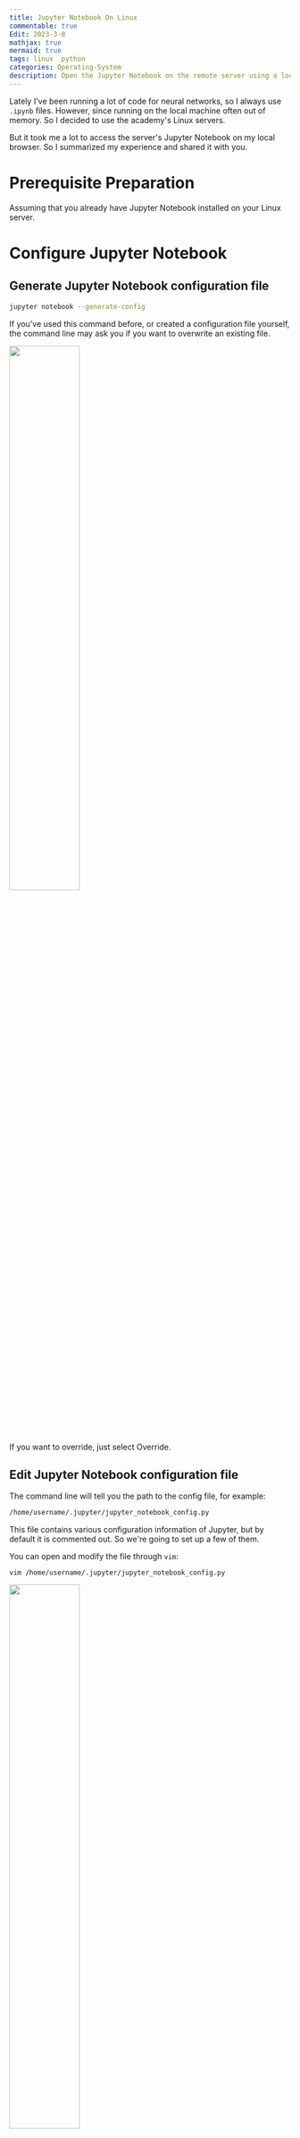 ```yaml
---
title: Jupyter Notebook On Linux
commentable: true
Edit: 2023-3-8
mathjax: true
mermaid: true
tags: linux  python
categories: Operating-System
description: Open the Jupyter Notebook on the remote server using a local browser.
---
```

Lately I've been running a lot of code for neural networks, so I always use `.ipynb` files. However, since running on the local machine often out of memory. So I decided to use the academy's Linux servers.

But it took me a lot to access the server's Jupyter Notebook on my local browser. So I summarized my experience and shared it with you.

# Prerequisite Preparation

Assuming that you already have Jupyter Notebook installed on your Linux server.

# Configure Jupyter Notebook

## Generate Jupyter Notebook configuration file

```bash
jupyter notebook --generate-config
```

If you've used this command before, or created a configuration file yourself, the command line may ask you if you want to overwrite an existing file. 

<img src="https://ssskz.github.io/about/ipynb_1.png" width="50%">

If you want to override, just select Override.

## Edit Jupyter Notebook configuration file

The command line will tell you the path to the config file, for example:

```bash
/home/username/.jupyter/jupyter_notebook_config.py
```

This file contains various configuration information of Jupyter, but by default it is commented out. So we're going to set up a few of them.

You can open and modify the file through `vim`:

```shell
vim /home/username/.jupyter/jupyter_notebook_config.py
```

<img src="https://ssskz.github.io/about/ipynb_2.png" width="50%">

### Start with password-related settings

Add a line at the end of the above config file and save before exit:

```bash
c.NotebookApp.allow_password_change=False
```

Then enter on the command line:

```bash
jupyter notebook password
```

Then You will see this output:

<img src="https://ssskz.github.io/about/ipynb_3.png" width="50%">

Enter your password, you will not see an asterisk when you enter it, just enter it directly. After typing, the command line returns a `JSON` file. 

This `JSON` file and the config file just now are in the same directory. Open this json file and you will see the following:

The red box is the hash value of the password, copy everything inside the double quotes, which will be used later.

Next, open the config file just now, adding a line at the end:

```bash
c.NotebookApp.password = "你刚才复制的hash值"
```

Then password-related settings Binggo！

### Browser settings

After jupyter is running, the server itself may open a built-in Firefox browser, but some servers do not have such a built-in Firefox browser, so you have to decide whether to open the built-in browser when starting the service according to your own situation:

```bash
c.NotebookApp.open_browser = False # 不打开内置浏览器
```
### Remote visiting settings

In order to access in your local browser, You should allow external IP to log in：
```bash
c.NotebookApp.allow_remote_access = True
c.NotebookApp.ip='*'
```

`*` represents you allow any external IP to log in, if you only want specific IP are allowed, just use your IP instead. 

### Server port settings

The default port is 8888, if you want to specify the port, such as running on port 6666:

```bash
c.NotebookApp.port = 8888
```

### Directory port settings

If you want to modify the Jupyter Notebook's working directory:

```bash
c.NotebookApp.notebook_dir = “你的目录”
```

When you access for the first time, you have to enter the password, which is the one you set up earlier.

By default, everyone uses anaconda as a Python environment, say more:

- If you are using Anaconda, even if you install it with `pip install`, Jupyter does not belong to any virtual environment, but to the entire server (the entire computer).

- Jupyter can run on different ports on a single server at the same time.

# Local and server port mapping

Now you are just one step away from accessing the server Jupyter Notebook in your local browser.

On the local computer, map the server port to the local computer, use the cmd command to open the console (Windows user), or open terminal (Mac user), enter:

```bash
ssh username@server_ip -L127.0.0.1:8000:127.0.0.1:8888
```

whereas

- `8888`: represents the same port used by the server-side Jupyter Notebook 
- `8000`: represents the port used by the local-side, it is changeable to you
- `username`: is your username that is opened on the server
- `server_ip`: is the IP of the server
- `127.0.0.1`: is a fixed format, cause it represents localhost, which is the IP address inside the localhost IP stack

# visiting Jupyter Notebook

Enter the `https://127.0.0.1:8000` in your local browser, then you can visit Jupyter Notebook on the remote Linux server on your local browser!
